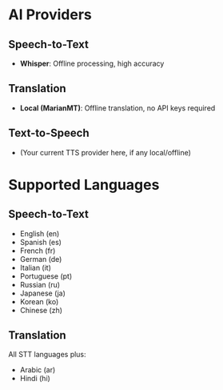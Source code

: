 # AI Providers

## Speech-to-Text
- **Whisper**: Offline processing, high accuracy

## Translation
- **Local (MarianMT)**: Offline translation, no API keys required

## Text-to-Speech
- (Your current TTS provider here, if any local/offline)

# Supported Languages

## Speech-to-Text
- English (en)
- Spanish (es)
- French (fr)
- German (de)
- Italian (it)
- Portuguese (pt)
- Russian (ru)
- Japanese (ja)
- Korean (ko)
- Chinese (zh)

## Translation
All STT languages plus:
- Arabic (ar)
- Hindi (hi) 